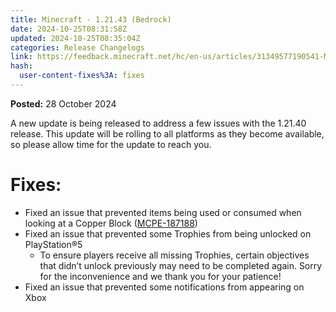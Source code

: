 ```yaml
---
title: Minecraft - 1.21.43 (Bedrock)
date: 2024-10-25T08:31:58Z
updated: 2024-10-25T08:35:04Z
categories: Release Changelogs
link: https://feedback.minecraft.net/hc/en-us/articles/31349577190541-Minecraft-1-21-43-Bedrock
hash:
  user-content-fixes%3A: fixes
---
```


**Posted:** 28 October 2024

A new update is being released to address a few issues with the 1.21.40 release. This update will be rolling to all platforms as they become available, so please allow time for the update to reach you.

# Fixes:

- Fixed an issue that prevented items being used or consumed when looking at a Copper Block ([MCPE-187188](https://bugs.mojang.com/browse/MCPE-187188))
- Fixed an issue that prevented some Trophies from being unlocked on PlayStation®5
  - To ensure players receive all missing Trophies, certain objectives that didn’t unlock previously may need to be completed again. Sorry for the inconvenience and we thank you for your patience!
- Fixed an issue that prevented some notifications from appearing on Xbox
